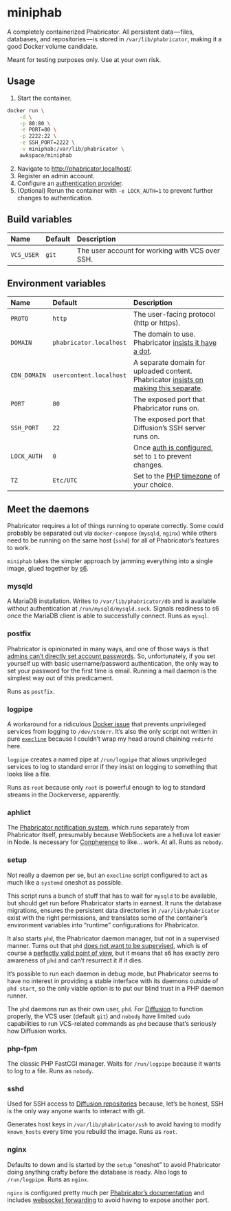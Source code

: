 # miniphab

A completely containerized Phabricator. All persistent data — files, databases,
and repositories — is stored in `/var/lib/phabricator`, making it a good Docker
volume candidate.

Meant for testing purposes only. Use at your own risk.

## Usage

1. Start the container.

```bash
docker run \
    -d \
    -p 80:80 \
    -e PORT=80 \
    -p 2222:22 \
    -e SSH_PORT=2222 \
    -v miniphab:/var/lib/phabricator \
    awkspace/miniphab
```

2. Navigate to http://phabricator.localhost/.
3. Register an admin account.
4. Configure an [authentication provider][auth].
5. (Optional) Rerun the container with `-e LOCK_AUTH=1` to prevent further
   changes to authentication.

## Build variables

| Name       | Default | Description                                     |
|:-----------|:--------|:------------------------------------------------|
| `VCS_USER` | `git`   | The user account for working with VCS over SSH. |

## Environment variables

| Name         | Default                 | Description                                                                                 |
|:-------------|:------------------------|:--------------------------------------------------------------------------------------------|
| `PROTO`      | `http`                  | The user-facing protocol (http or https).                                                   |
| `DOMAIN`     | `phabricator.localhost` | The domain to use. Phabricator [insists it have a dot][dot].                                |
| `CDN_DOMAIN` | `usercontent.localhost` | A separate domain for uploaded content. Phabricator [insists on making this separate][cdn]. |
| `PORT`       | `80`                    | The exposed port that Phabricator runs on.                                                  |
| `SSH_PORT`   | `22`                    | The exposed port that Diffusion’s SSH server runs on.                                       |
| `LOCK_AUTH`  | `0`                     | Once [auth is configured][auth], set to `1` to prevent changes.                             |
| `TZ`         | `Etc/UTC`               | Set to the [PHP timezone][tz] of your choice.                                               |

## Meet the daemons

Phabricator requires a lot of things running to operate correctly. Some could
probably be separated out via `docker-compose` (`mysqld`, `nginx`) while others
need to be running on the same host (`sshd`) for all of Phabricator’s features
to work.

`miniphab` takes the simpler approach by jamming everything into a single image,
glued together by [s6][s6-o].

### mysqld

A MariaDB installation. Writes to `/var/lib/phabricator/db` and is available
without authentication at `/run/mysqld/mysqld.sock`. Signals readiness to s6
once the MariaDB client is able to successfully connect. Runs as `mysql`.

### postfix

Phabricator is opinionated in many ways, and one of those ways is that [admins
can’t directly set account passwords][passwords]. So, unfortunately, if you set
yourself up with basic username/password authentication, the only way to set
your password for the first time is email. Running a mail daemon is the simplest
way out of this predicament.

Runs as `postfix`.

### logpipe

A workaround for a ridiculous [Docker issue][moby-6880] that prevents
unprivileged services from logging to `/dev/stderr`. It’s also the only script
not written in pure [`execline`][execline] because I couldn’t wrap my head
around chaining `redirfd` here.

`logpipe` creates a named pipe at `/run/logpipe` that allows unprivileged
services to log to standard error if they insist on logging to something that
looks like a file.

Runs as `root` because only `root` is powerful enough to log to standard streams
in the Dockerverse, apparently.

### aphlict

The [Phabricator notification system][aphlict], which runs separately from
Phabricator itself, presumably because WebSockets are a helluva lot easier in
Node. Is necessary for [Conpherence][conpherence] to like... work. At all. Runs
as `nobody`.

### setup

Not really a daemon per se, but an `execline` script configured to act as much
like a `systemd` oneshot as possible.

This script runs a bunch of stuff that has to wait for `mysqld` to be available,
but should get run before Phabricator starts in earnest. It runs the database
migrations, ensures the persistent data directories in `/var/lib/phabricator`
exist with the right permissions, and translates some of the container’s
environment variables into “runtime” configurations for Phabricator.

It also starts `phd`, the Phabricator daemon manager, but not in a supervised
manner. Turns out that `phd` [does not want to be supervised][phd-fork], which
is of course a [perfectly valid point of view][nms], but it means that s6 has
exactly zero awareness of `phd` and can’t resurrect it if it dies.

It’s possible to run each daemon in debug mode, but Phabricator seems to have no
interest in providing a stable interface with its daemons outside of `phd
start`, so the only viable option is to put our blind trust in a PHP daemon
runner.

The `phd` daemons run as their own user, `phd`. For [Diffusion][diffusion] to
function properly, the VCS user (default `git`) and `nobody` have limited `sudo`
capabilities to run VCS-related commands as `phd` because that’s seriously how
Diffusion works.

### php-fpm

The classic PHP FastCGI manager. Waits for `/run/logpipe` because it wants to
log to a file. Runs as `nobody`.

### sshd

Used for SSH access to [Diffusion repositories][diffusion] because, let’s be
honest, SSH is the only way anyone wants to interact with git.

Generates host keys in `/var/lib/phabricator/ssh` to avoid having to modify
`known_hosts` every time you rebuild the image. Runs as `root`.

### nginx

Defaults to down and is started by the `setup` “oneshot” to avoid Phabricator
doing anything crafty before the database is ready. Also logs to `/run/logpipe`.
Runs as `nginx`.

`nginx` is configured pretty much per [Phabricator’s documentation][nginx] and
includes [websocket forwarding][nginx-ws] to avoid having to expose another
port.

[aphlict]: https://secure.phabricator.com/book/phabricator/article/notifications/
[auth]: https://secure.phabricator.com/book/phabricator/article/configuring_accounts_and_registration/
[cdn]: https://secure.phabricator.com/book/phabricator/article/configuring_file_domain/
[conpherence]: https://www.phacility.com/phabricator/conpherence/
[diffusion]: https://secure.phabricator.com/book/phabricator/article/diffusion_hosting/
[dot]: https://secure.phabricator.com/book/phabricator/article/configuration_guide/#webserver-configuring-apache
[execline]: https://skarnet.org/software/execline/
[moby-6880]: https://github.com/moby/moby/issues/6880
[nginx-ws]: https://secure.phabricator.com/book/phabricator/article/notifications/#terminating-ssl-with-nginx
[nginx]: https://secure.phabricator.com/book/phabricator/article/configuration_guide/#webserver-configuring-nginx
[nms]: https://www.youtube.com/watch?v=YEwlW5sHQ4Q
[passwords]: https://secure.phabricator.com/D18901?id=45357
[phd-fork]: https://secure.phabricator.com/T10786
[s6-o]: https://github.com/just-containers/s6-overlay
[tz]: https://www.php.net/manual/en/timezones.php

